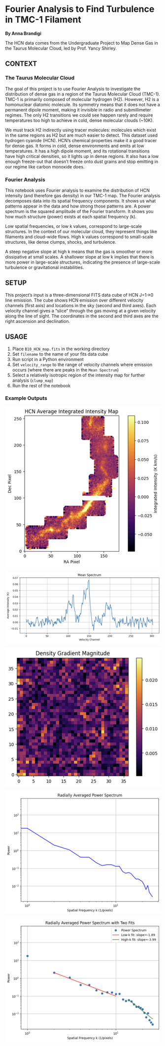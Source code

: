 
# Fourier Analysis to Find Turbulence in TMC-1 Filament

**By Anna Brandigi**

The HCN data comes from the Undergraduate Project to Map Dense Gas in the Taurus Molecular Cloud, led by Prof. Yancy Shirley. 


## CONTEXT

### The Taurus Molecular Cloud

The goal of this project is to use Fourier Analysis to investigate the distribution of dense gas in a region of the Taurus Molecular Cloud (TMC-1). TMC-1 is primarily composed of molecular hydrogen (H2). However, H2 is a homonuclear diatomic molecule. Its symmetry means that it does not have a permanent dipole moment, making it invisible in radio and submillimeter regimes. The only H2 transitions we could see happen rarely and require temperatures too high to achieve in cold, dense molecular clouds (~10K). 

We must track H2 indirectly using tracer molecules: molecules which exist in the same regions as H2 but are much easier to detect. This dataset used hydrogen cyanide (HCN). HCN’s chemical properties make it a good tracer for dense gas. It forms in cold, dense environments and emits at low temperatures. It has a high dipole moment, and its rotational transitions have high critical densities, so it lights up in dense regions. It also has a low enough freeze-out that doesn’t freeze onto dust grains and stop emitting in our regime like carbon monoxide does. 

### Fourier Analysis

This notebook uses Fourier analysis to examine the distribution of HCN intensity (and therefore gas density) in our TMC-1 map. The Fourier analysis decomposes data into its spatial frequency components. It shows us what patterns appear in the data and how strong those patterns are. A power spectrum is the squared amplitude of the Fourier transform. It shows you how much structure (power) exists at each spatial frequency (k). 

Low spatial frequencies, or low k values, correspond to large-scale structures. In the context of our molecular cloud, they represent things like filaments and cloud-wide flows. High k values correspond to small-scale structures, like dense clumps, shocks, and turbulence. 

A steep negative slope at high k means that the gas is smoother or more dissipative at small scales. A shallower slope at low k implies that there is more power in large-scale structures, indicating the presence of large-scale turbulence or gravitational instabilities. 



## SETUP

This project’s input is a three-dimensional FITS data cube of HCN J=1->0 line emission. The cube shows HCN emission over different velocity channels (first axis) and locations in the sky (second and third axes). Each velocity channel gives a “slice” through the gas moving at a given velocity along the line of sight. The coordinates in the second and third axes are the right ascension and declination. 



## USAGE

1. Place `B10_HCN_map.fits` in the working directory
2. Set `filename` to the name of your fits data cube
3. Run script in a Python environment
4. Set `velocity_range` to the range of velocity channels where emission occurs (where there are peaks in the `Mean Spectrum`)
5. Select a relatively isotropic region of the intensity map for further analysis (`clump_map`)
6. Run the rest of the notebook

### Example Outputs

![Integrated Intensity Map](images/ex_intensity_map.png)

![Mean Spectrum](images/ex_mean_spectrum.png)

![Density Gradient Magnitude](images/ex_density_gradient.png)

![Power Spectrum](images/ex_power_spectrum.png)

![Power Spectrum with K-Value Fits](images/ex_power_spectrum_fits.png)